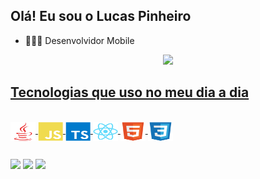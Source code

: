 ## Olá! Eu sou o Lucas Pinheiro

- 👨🏽‍💻 Desenvolvidor Mobile

<div align="center">
  <a href="https://github.com/LucasC-Pinheiro">
  <img height="180em" src="https://github-readme-stats.vercel.app/api/top-langs/?username=LucasC-Pinheiro&layout=compact&langs_count=7&theme=radical"/>
</div>

## Tecnologias que uso no meu dia a dia

 <div style="display: inline_block"><br>
   <img align="center" alt="Marcelo-Jv" height="30" width="40" src="https://raw.githubusercontent.com/devicons/devicon/master/icons/Java/java-plain.svg">
  <img align="center" alt="Marcelo-Js" height="30" width="40" src="https://raw.githubusercontent.com/devicons/devicon/master/icons/javascript/javascript-plain.svg">
  <img align="center" alt="Marcelo-Ts" height="30" width="40" src="https://raw.githubusercontent.com/devicons/devicon/master/icons/typescript/typescript-plain.svg">
 <img align="center" alt="Marcelo-Ts" height="30" width="40" src="https://raw.githubusercontent.com/devicons/devicon/master/icons/react/react-original.svg">       
  <img align="center" alt="Marcelo-HTML" height="30" width="40" src="https://raw.githubusercontent.com/devicons/devicon/master/icons/html5/html5-original.svg">
  <img align="center" alt="Marcelo-CSS" height="30" width="40" src="https://raw.githubusercontent.com/devicons/devicon/master/icons/css3/css3-original.svg">
 </div>
  
  ##

 <div> 
  <a href="https://www.instagram.com/lukaspinheiiro/" target="_blank"><img src="https://img.shields.io/badge/-Instagram-%23E4405F?style=for-the-badge&logo=instagram&logoColor=white" target="_blank"></a>
  <a href = "pinheirotj69@gmail.com"><img src="https://img.shields.io/badge/-Gmail-%23333?style=for-the-badge&logo=gmail&logoColor=white" target="_blank"></a>
  <a href="https://www.linkedin.com/in/Lucas Pinheiro/" target="_blank"><img src="https://img.shields.io/badge/-LinkedIn-%230077B5?style=for-the-badge&logo=linkedin&logoColor=white" target="_blank"></a> 


   
